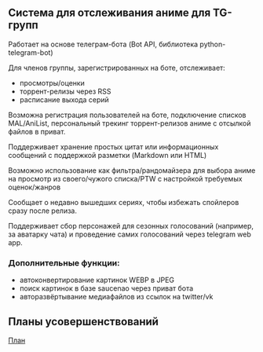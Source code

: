 ## Система для отслеживания аниме для TG-групп

Работает на основе телеграм-бота (Bot API, библиотека python-telegram-bot)

Для членов группы, зарегистрированных на боте, отслеживает:
- просмотры/оценки
- торрент-релизы через RSS
- расписание выхода серий

Возможна регистрация пользователей на боте, подключение списков MAL/AniList,
персональный трекинг торрент-релизов аниме с отсылкой файлов в приват.

Поддерживает хранение простых цитат или информационных сообщений с поддержкой
разметки (Markdown или HTML)

Возможно использование как фильтра/рандомайзера для выбора аниме на просмотр
из своего/чужого списка/PTW с настройкой требуемых оценок/жанров

Сообщает о недавно вышедших сериях, чтобы избежать спойлеров сразу после релиза.

Поддерживает сбор персонажей для сезонных голосований (например, за аватарку чата)
и проведение самих голосований через telegram web app.

### Дополнительные функции:
- автоконвертирование картинок WEBP в JPEG
- поиск картинок в базe saucenao через приват бота
- авторазвёртывание медиафайлов из ссылок на twitter/vk


## Планы усовершенствований
[План](plan.md)